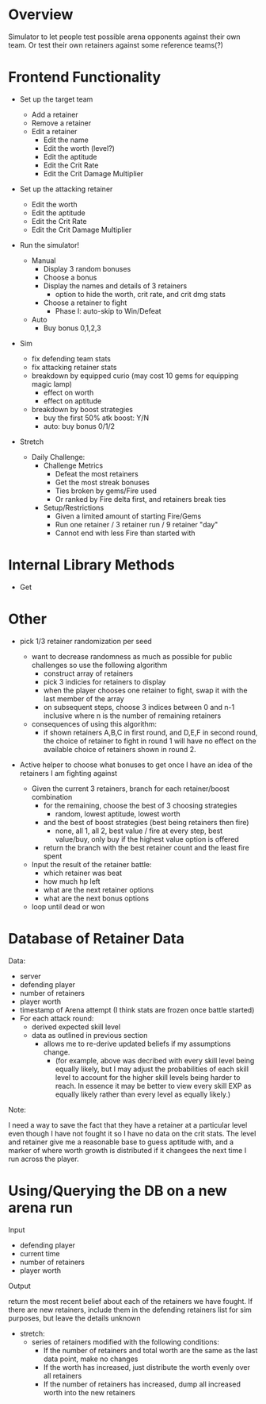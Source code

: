 # Overview

Simulator to let people test possible arena opponents against their own team. Or test their own retainers against some reference teams(?)

# Frontend Functionality

* Set up the target team
  * Add a retainer
  * Remove a retainer
  * Edit a retainer
    * Edit the name
    * Edit the worth (level?)
    * Edit the aptitude
    * Edit the Crit Rate
    * Edit the Crit Damage Multiplier
* Set up the attacking retainer
  * Edit the worth
  * Edit the aptitude
  * Edit the Crit Rate
  * Edit the Crit Damage Multiplier
* Run the simulator!
  * Manual
    * Display 3 random bonuses
    * Choose a bonus
    * Display the names and details of 3 retainers
      * option to hide the worth, crit rate, and crit dmg stats
    * Choose a retainer to fight
      * Phase I: auto-skip to Win/Defeat
  * Auto
    * Buy bonus 0,1,2,3

* Sim
  * fix defending team stats
  * fix attacking retainer stats
  * breakdown by equipped curio (may cost 10 gems for equipping magic lamp)
    * effect on worth
    * effect on aptitude
  * breakdown by boost strategies
    * buy the first 50% atk boost: Y/N
    * auto: buy bonus 0/1/2
    

* Stretch
  * Daily Challenge:
    * Challenge Metrics
      * Defeat the most retainers
      * Get the most streak bonuses
      * Ties broken by gems/Fire used
      * Or ranked by Fire delta first, and retainers break ties
    * Setup/Restrictions
      * Given a limited amount of starting Fire/Gems
      * Run one retainer / 3 retainer run / 9 retainer "day"
      * Cannot end with less Fire than started with

# Internal Library Methods

* Get 


# Other

* pick 1/3 retainer randomization per seed 
  * want to decrease randomness as much as possible for public challenges so use the following algorithm
    * construct array of retainers
    * pick 3 indicies for retainers to display
    * when the player chooses one retainer to fight, swap it with the last member of the array
    * on subsequent steps, choose 3 indices  between 0 and n-1 inclusive where n is the number of remaining retainers
  * consequences of using this algorithm:
    * if shown retainers A,B,C in first round, and D,E,F in second round, the choice of retainer to fight in round 1 will have no effect on the available choice of retainers shown in round 2.

* Active helper to choose what bonuses to get once I have an idea of the retainers I am fighting against
  * Given the current 3 retainers, branch for each retainer/boost combination
    * for the remaining, choose the best of 3 choosing strategies
      * random, lowest aptitude, lowest worth
    * and the best of boost strategies (best being retainers then fire)
      * none, all 1, all 2, best value / fire at every step, best value/buy, only buy if the highest value option is offered
    * return the branch with the best retainer count and the least fire spent
  * Input the result of the retainer battle:
    * which retainer was beat
    * how much hp left
    * what are the next retainer options
    * what are the next bonus options
  * loop until dead or won

# Database of Retainer Data

Data: 

* server
* defending player
* number of retainers
* player worth
* timestamp of Arena attempt (I think stats are frozen once battle started)
* For each attack round:
  * derived expected skill level
  * data as outlined in previous section
    * allows me to re-derive updated beliefs if my assumptions change.
      * (for example, above was decribed with every skill level being equally likely, but I may adjust the probabilities of each skill level to account for the higher skill levels being harder to reach. In essence it may be better to view every skill EXP as equally likely rather than every level as equally likely.)

Note:

I need a way to save the fact that they have a retainer at a particular level even though I have not fought it so I have no data on the crit stats. The level and retainer give me a reasonable base to guess aptitude with, and a marker of where worth growth is distributed if it changees the next time I run across the player.

# Using/Querying the DB on a new arena run

Input

* defending player
* current time
* number of retainers
* player worth

Output

return the most recent belief about each of the retainers we have fought. If there are new retainers, include them in the defending retainers list for sim purposes, but leave the details unknown

* stretch:
  * series of retainers modified with the following conditions:
    * If the number of retainers and total worth are the same as the last data point, make no changes
    * If the worth has increased, just distribute the worth evenly over all retainers
    * If the number of retainers has increased, dump all increased worth into the new retainers


    
